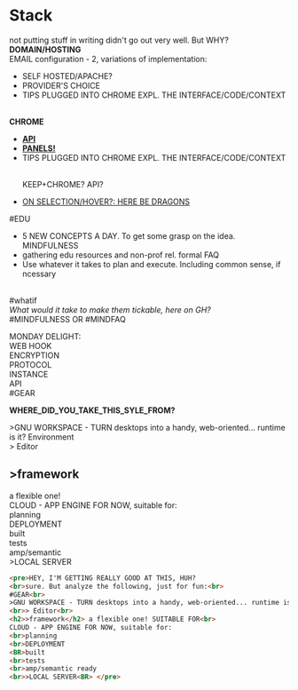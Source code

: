 # Stack
not putting stuff in writing didn't go out very well. But WHY? <br>
<b>DOMAIN/HOSTING</b>
<BR>EMAIL configuration - 2, variations of implementation:<br>
<ul>
<li>SELF HOSTED/APACHE?</li>
<LI>PROVIDER'S CHOICE</LI>
<LI>TIPS PLUGGED INTO CHROME EXPL. THE INTERFACE/CODE/CONTEXT</LI> </ul><BR>
<B>CHROME</B><BR>
<UL>
<LI><B><a href="https://www.youtube.com/watch?v=YeftSsWEGG8">API</a></B></LI>
<li><B><A HREF="https://drive.google.com/file/d/0ByoErCHjumD7ZzFZZGJDWFJjb1k/view?usp=sharing">PANELS!</A></b></li>
<LI>TIPS PLUGGED INTO CHROME EXPL. THE INTERFACE/CODE/CONTEXT</LI><br>
<p>KEEP+CHROME? API?</p>
<li><a href="https://photos.google.com/share/AF1QipObZOFg56_j77MCjs0DYMSyvBqXPARBri690kMNy4riPStLFc3YlkEAevJuqcSI8g?key=QlFDM3NYaXZyTmMwWWlQRGZfWEd6WXFoQWpUN2h3">ON SELECTION/HOVER?: HERE BE DRAGONS</a></li>

</UL>
#EDU
<br><ul>
<LI>
5 NEW CONCEPTS A DAY. To get some grasp on the idea. MINDFULNESS
</LI>
<li>gathering edu resources and non-prof rel. formal FAQ</li>
<li>Use whatever it takes to plan and execute. Including  common sense, if ncessary</li>
</ul><br>#whatif<br><i>What would it take to make them tickable, here on GH?</i>
<BR>
#MINDFULNESS OR #MINDFAQ <BR>

MONDAY DELIGHT:<BR>
WEB HOOK<BR>
ENCRYPTION <BR>
PROTOCOL<BR>
INSTANCE<BR>
API<BR>
#GEAR<br>
<P><b>WHERE_DID_YOU_TAKE_THIS_SYLE_FROM?</b></P>
>GNU WORKSPACE - TURN desktops into a handy, web-oriented... runtime is it? Environment 
<br>> Editor<br>
<h2>>framework</h2> a flexible one! <br>
CLOUD - APP ENGINE FOR NOW, suitable for:
<br>planning
<br>DEPLOYMENT
<BR>built
<br>tests
<br>amp/semantic 
<br>>LOCAL SERVER<BR>

```html
<pre>HEY, I'M GETTING REALLY GOOD AT THIS, HUH?
<br>sure. But analyze the following, just for fun:<br>
#GEAR<br>
>GNU WORKSPACE - TURN desktops into a handy, web-oriented... runtime is it? Environment 
<br>> Editor<br>
<h2>>framework</h2> a flexible one! SUITABLE FOR<br>
CLOUD - APP ENGINE FOR NOW, suitable for:
<br>planning
<br>DEPLOYMENT
<BR>built
<br>tests
<br>amp/semantic ready
<br>>LOCAL SERVER<BR> </pre>
```
